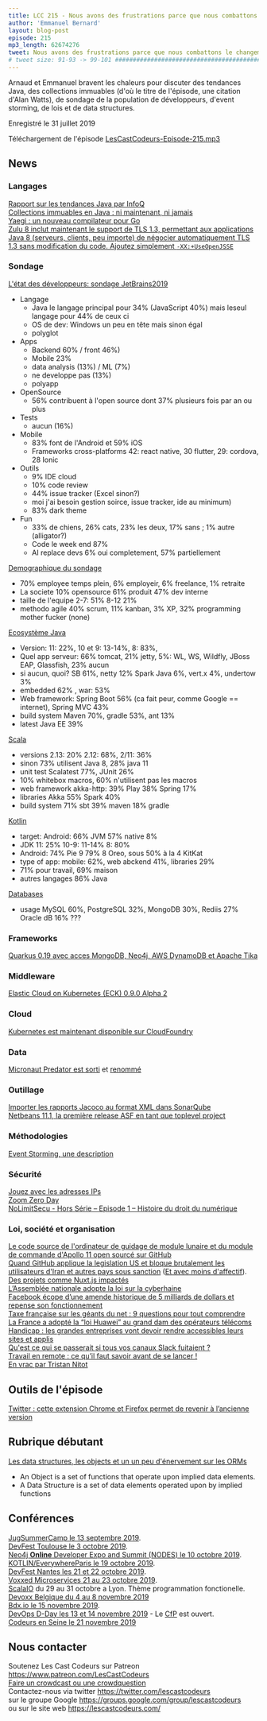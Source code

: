```yaml
---
title: LCC 215 - Nous avons des frustrations parce que nous combattons le changement des choses
author: 'Emmanuel Bernard'
layout: blog-post
episode: 215
mp3_length: 62674276
tweet: Nous avons des frustrations parce que nous combattons le changement des choses #immuabilite #tendances #sondage #eventstorming #loi
# tweet size: 91-93 -> 99-101 #######################################################################
---
```

Arnaud et Emmanuel bravent les chaleurs pour discuter des tendances Java, des collections immuables (d'où le titre de l'épisode, une citation d'Alan Watts), de sondage de la population de développeurs, d'event storming, de lois et de data structures.

Enregistré le 31 juillet 2019

Téléchargement de l'épisode [LesCastCodeurs-Episode-215.mp3](https://traffic.libsyn.com/lescastcodeurs/LesCastCodeurs-Episode-215.mp3)

## News

### Langages

[Rapport sur les tendances Java par InfoQ](https://www.infoq.com/articles/java-jvm-trends-2019/)  
[Collections immuables en Java : ni maintenant, ni jamais](https://blog.codefx.org/java/immutable-collections-in-java/)  
[Yaegi : un nouveau compilateur pour Go](https://blog.containo.us/announcing-yaegi-263a1e2d070a)  
[Zulu 8 inclut maintenant le support de TLS 1.3, permettant aux applications Java 8 (serveurs, clients, peu importe) de négocier automatiquement TLS 1.3 sans modification du code. Ajoutez simplement `-XX:+UseOpenJSSE`](https://www.azul.com/downloads/zulu-community/)  

### Sondage

[L'état des développeurs: sondage JetBrains2019](https://www.jetbrains.com/lp/devecosystem-2019/)

* Langage
    * Java le langage principal pour 34% (JavaScript 40%) mais leseul langage pour 44% de ceux ci
    * OS de dev: Windows un peu en tête mais sinon égal
    * polyglot
* Apps
    * Backend 60% / front 46%)
    * Mobile 23%
    * data analysis (13%) / ML (7%)
    * ne developpe pas (13%)
    * polyapp
* OpenSource
    * 56% contribuent à l'open source dont 37% plusieurs fois par an ou plus
* Tests
    * aucun (16%)
* Mobile
    * 83% font de l'Android et 59% iOS
    * Frameworks cross-platforms 42: react native, 30 flutter, 29: cordova, 28 Ionic
* Outils
    * 9% IDE cloud
    * 10% code review
    * 44% issue tracker (Excel sinon?)
    * moi j'ai besoin gestion soirce, issue tracker, ide au minimum)
    * 83% dark theme
* Fun
    * 33% de chiens, 26% cats, 23% les deux, 17% sans ; 1% autre (alligator?)
    * Code le week end 87%
    * AI replace devs 6% oui completement, 57% partiellement

[Demographique du sondage](https://www.jetbrains.com/lp/devecosystem-2019/demographics/)

* 70% employee temps plein, 6% employeir, 6% freelance, 1% retraite
* La societe 10% opensource 61% produit 47% dev interne 
* taille de l'equipe 2-7: 51% 8-12 21%
* methodo agile 40% scrum, 11% kanban, 3% XP, 32% programming mother fucker (none)

[Ecosystème Java](https://www.jetbrains.com/lp/devecosystem-2019/java/)

* Version: 11: 22%, 10 et 9: 13-14%, 8: 83%, 
* Quel app serveur: 66% tomcat, 21% jetty, 5%: WL, WS, Wildfly, JBoss EAP, Glassfish, 23% aucun
* si aucun, quoi? SB 61%, netty 12% Spark Java 6%, vert.x 4%, undertow 3%
* embedded 62% , war: 53%
* Web framework: Spring Boot 56% (ca fait peur, comme Google == internet), Spring MVC 43%
* build system Maven 70%, gradle 53%, ant 13%
* latest Java EE 39%

[Scala](https://www.jetbrains.com/lp/devecosystem-2019/scala/)  

* versions 2.13: 20% 2.12: 68%, 2/11: 36%
* sinon 73% utilisent Java 8, 28% java 11
* unit test Scalatest 77%, JUnit 26%
* 10% whitebox macros, 60% n'utilisent pas les macros
* web framework akka-http: 39% Play 38% Spring 17%
* libraries Akka 55% Spark 40% 
* build system 71% sbt 39% maven 18% gradle

[Kotlin](https://www.jetbrains.com/lp/devecosystem-2019/kotlin/)

* target: Android: 66% JVM 57% native 8%
* JDK 11: 25% 10-9: 11-14% 8: 80%
* Android: 74% Pie 9 79% 8 Oreo, sous 50% à la 4 KitKat
* type of app: mobile: 62%, web abckend 41%, libraries 29%
* 71% pour travail, 69% maison
* autres langages 86% Java

[Databases](https://www.jetbrains.com/lp/devecosystem-2019/databases/)  

* usage MySQL 60%, PostgreSQL 32%, MongoDB 30%, Rediis 27% Oracle dB 16% ???

### Frameworks

[Quarkus 0.19 avec acces MongoDB, Neo4j, AWS DynamoDB et Apache Tika](https://quarkus.io/blog/quarkus-0-19.1-released/)  

### Middleware

[Elastic Cloud on Kubernetes (ECK) 0.9.0 Alpha 2](https://www.elastic.co/blog/announcing-elastic-cloud-on-kubernetes-eck-0-9-0-alpha-2)  

### Cloud

[Kubernetes est maintenant disponible sur CloudFoundry](https://content.pivotal.io/pivotal-announcements/pivotal-makes-kubernetes-easier-for-developers-and-operators)  

### Data

[Micronaut Predator est sorti](https://jaxenter.com/micronaut-predator-160237.html) et [renommé](https://objectcomputing.com/news/2019/07/26/micronaut-predator-renamed-micronaut-data)  

### Outillage

[Importer les rapports Jacoco au format XML dans SonarQube](https://community.sonarsource.com/t/coverage-test-data-importing-jacoco-coverage-report-in-xml-format/12151)  
[Netbeans 11.1, la première release ASF en tant que toplevel project](https://www.infoworld.com/article/3411936/netbeans-111-adds-java-ee-8-support.html)  

### Méthodologies

[Event Storming, une description](https://pablopernot.fr/2019/07/event-storming-description/)  

### Sécurité

[Jouez avec les adresses IPs](https://twitter.com/0xInfection/status/1148267196306427904)  
[Zoom Zero Day](https://medium.com/bugbountywriteup/zoom-zero-day-4-million-webcams-maybe-an-rce-just-get-them-to-visit-your-website-ac75c83f4ef5)  
[NoLimitSecu - Hors Série – Episode 1 – Histoire du droit du numérique](https://www.nolimitsecu.fr/hors-serie-episode-1-histoire-droit-numerique/)  

### Loi, société et organisation

[Le code source de l'ordinateur de guidage de module lunaire et du module de commande d'Apollo 11 open sourcé sur GitHub](https://github.com/chrislgarry/Apollo-11)  
[Quand GitHub applique la legislation US et bloque brutalement les utilisateurs d'Iran et autres pays sous sanction](https://medium.com/@hamed/github-blocked-my-account-and-they-think-im-developing-nuclear-weapons-e7e1fe62cb74) ([Et avec moins d'affectif](https://www.zdnet.com/article/github-starts-blocking-developers-in-countries-facing-us-trade-sanctions/)). [Des projets comme Nuxt.js impactés](https://twitter.com/nuxt_js/status/1154835177115455488)  
[L’Assemblée nationale adopte la loi sur la cyberhaine](https://www.numerama.com/politique/532530-lassemblee-nationale-adopte-la-loi-sur-la-cyberhaine.html)  
[Facebook écope d’une amende historique de 5 milliards de dollars et repense son fonctionnement](https://www.numerama.com/politique/535888-facebook-ecope-dune-amende-historique-de-5-milliards-de-dollars-et-repense-son-fonctionnement.html)  
[Taxe française sur les géants du net : 9 questions pour tout comprendre](https://www.numerama.com/business/479051-taxe-francaise-sur-les-geants-du-net-9-questions-pour-tout-comprendre.html)  
[La France a adopté la “loi Huawei” au grand dam des opérateurs télécoms](https://www.lesnumeriques.com/mobilite/la-france-a-adopte-la-loi-huawei-au-grand-dam-des-operateurs-telecoms-n138617.amp.html)  
[Handicap : les grandes entreprises vont devoir rendre accessibles leurs sites et applis](https://www.numerama.com/politique/536130-handicap-les-grandes-entreprises-vont-devoir-rendre-accessibles-leurs-sites-et-applis.html)  
[Qu'est ce qui se passerait si tous vos canaux Slack fuitaient ?](https://www.nytimes.com/2019/07/01/opinion/slack-chat-hackers-encryption.html)  
[Travail en remote : ce qu’il faut savoir avant de se lancer !](https://blog.alan.eu/bien-etre-au-travail/travail-en-remote)  
[En vrac par Tristan Nitot](https://standblog.org/blog/post/2019/07/27/En-vrac-pour-les-17-ans-du-Standblog)  

## Outils de l'épisode

[Twitter : cette extension Chrome et Firefox permet de revenir à l’ancienne version](https://www.numerama.com/tech/536423-twitter-cette-extension-chrome-et-firefox-permet-de-revenir-a-lancienne-version.html)  

## Rubrique débutant

[Les data structures, les objects et un un peu d'énervement sur les ORMs](http://blog.cleancoder.com/uncle-bob/2019/06/16/ObjectsAndDataStructures.html)  

* An Object is a set of functions that operate upon implied data elements.
* A Data Structure is a set of data elements operated upon by implied functions

## Conférences

[JugSummerCamp le 13 septembre 2019](http://www.jugsummercamp.org/edition/10).  
[DevFest Toulouse le 3 octobre 2019](https://devfesttoulouse.fr/).  
[Neo4j **Online** Developer Expo and Summit (NODES) le 10 octobre 2019](https://neo4j.com/blog/nodes-2019-neo4j-online-developer-expo-summit/).   
[KOTLIN/EverywhereParis le 19 octobre 2019](https://everywhere.kotlin.paris/#/).  
[DevFest Nantes les 21 et 22 octobre 2019](https://devfest.gdgnantes.com/).  
[Voxxed Microservices 21 au 23 octobre 2019](https://voxxeddays.com/microservices/).  
[ScalaIO](https://scala.io/) du 29 au 31 octobre a Lyon. Thème programmation fonctionelle.  
[Devoxx Belgique du 4 au 8 novembre 2019](https://devoxx.be/)  
[Bdx.io le 15 novembre 2019](https://www.bdx.io/#/home).  
[DevOps D-Day les 13 et 14 novembre 2019](http://2019.devops-dday.com/) - Le [CfP](http://2019.devops-dday.com/index.html) est ouvert.  
[Codeurs en Seine le 21 novembre 2019](https://www.codeursenseine.com/2019/)  


## Nous contacter

Soutenez Les Cast Codeurs sur Patreon <https://www.patreon.com/LesCastCodeurs>  
[Faire un crowdcast ou une crowdquestion](https://lescastcodeurs.com/crowdcasting/)  
Contactez-nous via twitter <https://twitter.com/lescastcodeurs>  
sur le groupe Google <https://groups.google.com/group/lescastcodeurs>  
ou sur le site web <https://lescastcodeurs.com/>
